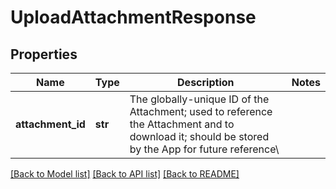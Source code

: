 # UploadAttachmentResponse

## Properties
Name | Type | Description | Notes
------------ | ------------- | ------------- | -------------
**attachment_id** | **str** | The globally-unique ID of the Attachment; used to reference the Attachment and to download it; should be stored by the App for future reference\\ | 

[[Back to Model list]](../README.md#documentation-for-models) [[Back to API list]](../README.md#documentation-for-api-endpoints) [[Back to README]](../README.md)


